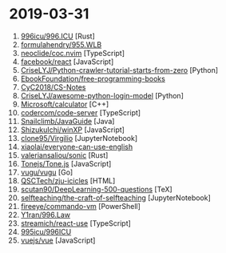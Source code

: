 # 2019-03-31

1. [996icu/996.ICU](https://github.com/996icu/996.ICU "Repo for counting stars and contributing. Press F to pay respect to glorious developers.") [Rust]
2. [formulahendry/955.WLB](https://github.com/formulahendry/955.WLB "955 不加班的公司名单") 
3. [neoclide/coc.nvim](https://github.com/neoclide/coc.nvim "Intellisense engine for vim8 & neovim, full language server protocol support as VSCode") [TypeScript]
4. [facebook/react](https://github.com/facebook/react "A declarative, efficient, and flexible JavaScript library for building user interfaces.") [JavaScript]
5. [CriseLYJ/Python-crawler-tutorial-starts-from-zero](https://github.com/CriseLYJ/Python-crawler-tutorial-starts-from-zero "python爬虫教程，带你从零到一，包含js逆向，selenium, tesseract OCR识别,mongodb的使用，以及scrapy框架") [Python]
6. [EbookFoundation/free-programming-books](https://github.com/EbookFoundation/free-programming-books "📚 Freely available programming books") 
7. [CyC2018/CS-Notes](https://github.com/CyC2018/CS-Notes "📚 技术面试必备基础知识") 
8. [CriseLYJ/awesome-python-login-model](https://github.com/CriseLYJ/awesome-python-login-model "😮python模拟登陆一些大型网站，还有一些简单的爬虫，希望对你们有所帮助❤️，如果喜欢记得给个star哦🌟") [Python]
9. [Microsoft/calculator](https://github.com/Microsoft/calculator "Windows Calculator: A simple yet powerful calculator that ships with Windows") [C++]
10. [codercom/code-server](https://github.com/codercom/code-server "Run VS Code on a remote server.") [TypeScript]
11. [Snailclimb/JavaGuide](https://github.com/Snailclimb/JavaGuide "【Java学习+面试指南】 一份涵盖大部分Java程序员所需要掌握的核心知识。") [Java]
12. [ShizukuIchi/winXP](https://github.com/ShizukuIchi/winXP "🏁 Web based Windows XP desktop recreation.") [JavaScript]
13. [clone95/Virgilio](https://github.com/clone95/Virgilio "Your new Mentor for Data Science E-Learning.") [JupyterNotebook]
14. [xiaolai/everyone-can-use-english](https://github.com/xiaolai/everyone-can-use-english "人人都能用英语") 
15. [valeriansaliou/sonic](https://github.com/valeriansaliou/sonic "🦔 Fast, lightweight & schema-less search backend. An alternative to Elasticsearch that runs on a few MBs of RAM.") [Rust]
16. [Tonejs/Tone.js](https://github.com/Tonejs/Tone.js "A Web Audio framework for making interactive music in the browser.") [JavaScript]
17. [vugu/vugu](https://github.com/vugu/vugu "Vugu: A modern UI library for Go+WebAssembly (experimental)") [Go]
18. [QSCTech/zju-icicles](https://github.com/QSCTech/zju-icicles "浙江大学课程攻略共享计划") [HTML]
19. [scutan90/DeepLearning-500-questions](https://github.com/scutan90/DeepLearning-500-questions "深度学习500问，以问答形式对常用的概率知识、线性代数、机器学习、深度学习、计算机视觉等热点问题进行阐述，以帮助自己及有需要的读者。 全书分为18个章节，近30万字。由于水平有限，书中不妥之处恳请广大读者批评指正。 未完待续............ 如有意合作，联系scutjy2015@163.com 版权所有，违权必究 Tan 2018.06") [TeX]
20. [selfteaching/the-craft-of-selfteaching](https://github.com/selfteaching/the-craft-of-selfteaching "One has no future if one couldn't teach themself.") [JupyterNotebook]
21. [fireeye/commando-vm](https://github.com/fireeye/commando-vm "") [PowerShell]
22. [Y1ran/996.Law](https://github.com/Y1ran/996.Law "联合仲裁发起地 | 法律板块(主站：996.ICU)") 
23. [streamich/react-use](https://github.com/streamich/react-use "React Hooks — 👍") [TypeScript]
24. [995icu/996ICU](https://github.com/995icu/996ICU "996ICU 995ICU 工作996 生病ICU 加班不规范 亲人两行泪") 
25. [vuejs/vue](https://github.com/vuejs/vue "🖖 Vue.js is a progressive, incrementally-adoptable JavaScript framework for building UI on the web.") [JavaScript]
